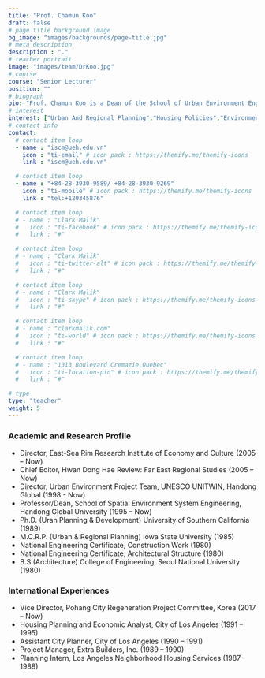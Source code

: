 ```yaml
---
title: "Prof. Chamun Koo"
draft: false
# page title background image
bg_image: "images/backgrounds/page-title.jpg"
# meta description
description : "."
# teacher portrait
image: "images/team/DrKoo.jpg"
# course
course: "Senior Lecturer"
position: ""
# biograph
bio: "Prof. Chamun Koo is a Dean of the School of Urban Environment Engineering, Handong Global University. He is a director of East-Sea Rim Research Institute of Economy and Culture. He also teachs at the Graduate School of International Development and Entreprenuership."
# interest
interest: ["Urban And Regional Planning","Housing Policies","Environment Polices","Industrial Polices"]
# contact info
contact:
  # contact item loop
  - name : "iscm@ueh.edu.vn"
    icon : "ti-email" # icon pack : https://themify.me/themify-icons
    link : "iscm@ueh.edu.vn"

  # contact item loop
  - name : "+84-28-3930-9589/ +84-28-3930-9269"
    icon : "ti-mobile" # icon pack : https://themify.me/themify-icons
    link : "tel:+120345876"

  # contact item loop
  # - name : "Clark Malik"
  #   icon : "ti-facebook" # icon pack : https://themify.me/themify-icons
  #   link : "#"

  # contact item loop
  # - name : "Clark Malik"
  #   icon : "ti-twitter-alt" # icon pack : https://themify.me/themify-icons
  #   link : "#"

  # contact item loop
  # - name : "Clark Malik"
  #   icon : "ti-skype" # icon pack : https://themify.me/themify-icons
  #   link : "#"

  # contact item loop
  # - name : "clarkmalik.com"
  #   icon : "ti-world" # icon pack : https://themify.me/themify-icons
  #   link : "#"

  # contact item loop
  # - name : "1313 Boulevard Cremazie,Quebec"
  #   icon : "ti-location-pin" # icon pack : https://themify.me/themify-icons
  #   link : "#"

# type
type: "teacher"
weight: 5
---
```


### Academic and Research Profile
* Director, East-Sea Rim Research Institute of Economy and Culture (2005 – Now)
* Chief Editor, Hwan Dong Hae Review: Far East Regional Studies (2005 – Now)
* Director, Urban Environment Project Team, UNESCO UNITWIN, Handong Global (1998 - Now)
* Professor/Dean, School of Spatial Environment System Engineering, Handong Global University (1995 – Now)
* Ph.D. (Uran Planning & Development) University of Southern California (1989)
* M.C.R.P. (Urban & Regional Planning) Iowa State University (1985)
* National Engineering Certificate, Construction Work (1980)
* National Engineering Certificate, Architectural Structure (1980)
* B.S.(Architecture) College of Engineering, Seoul National University (1980)

### International Experiences
* Vice Director, Pohang City Regeneration Project Committee, Korea (2017 – Now)
* Housing Planning and Economic Analyst, City of Los Angeles (1991 – 1995)
* Assistant City Planner, City of Los Angeles (1990 – 1991)
* Project Manager, Extra Builders, Inc. (1989 – 1990)
* Planning Intern, Los Angeles Neighborhood Housing Services (1987 – 1988)